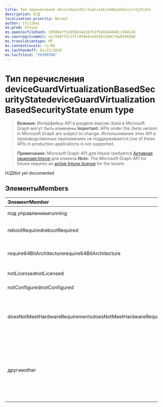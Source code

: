 ```yaml
---
title: Тип перечисления deviceGuardVirtualizationBasedSecurityState
description: Н/Д
localization_priority: Normal
author: tfitzmac
ms.prod: Intune
ms.openlocfilehash: 39588aff1385bb14e1bf52f5d41b4848c1384138
ms.sourcegitcommit: dcc5907f2c3ffc0f0e82e953b7ab9cf4ab938360
ms.translationtype: MT
ms.contentlocale: ru-RU
ms.lasthandoff: 01/23/2019
ms.locfileid: "29399768"
---
```

# <a name="deviceguardvirtualizationbasedsecuritystate-enum-type"></a><span data-ttu-id="af630-103">Тип перечисления deviceGuardVirtualizationBasedSecurityState</span><span class="sxs-lookup"><span data-stu-id="af630-103">deviceGuardVirtualizationBasedSecurityState enum type</span></span>

> <span data-ttu-id="af630-104">**Важные:** Интерфейсы API в разделе версии /beta в Microsoft Graph могут быть изменены.</span><span class="sxs-lookup"><span data-stu-id="af630-104">**Important:** APIs under the /beta version in Microsoft Graph are subject to change.</span></span> <span data-ttu-id="af630-105">Использование этих API в производственных приложениях не поддерживается.</span><span class="sxs-lookup"><span data-stu-id="af630-105">Use of these APIs in production applications is not supported.</span></span>

> <span data-ttu-id="af630-106">**Примечание:** Microsoft Graph API для Intune требуется [Активная лицензия Intune](https://go.microsoft.com/fwlink/?linkid=839381) для клиента.</span><span class="sxs-lookup"><span data-stu-id="af630-106">**Note:** The Microsoft Graph API for Intune requires an [active Intune license](https://go.microsoft.com/fwlink/?linkid=839381) for the tenant.</span></span>

<span data-ttu-id="af630-107">Н/Д</span><span class="sxs-lookup"><span data-stu-id="af630-107">Not yet documented</span></span>

## <a name="members"></a><span data-ttu-id="af630-108">Элементы</span><span class="sxs-lookup"><span data-stu-id="af630-108">Members</span></span>
|<span data-ttu-id="af630-109">Элемент</span><span class="sxs-lookup"><span data-stu-id="af630-109">Member</span></span>|<span data-ttu-id="af630-110">Значение</span><span class="sxs-lookup"><span data-stu-id="af630-110">Value</span></span>|<span data-ttu-id="af630-111">Описание</span><span class="sxs-lookup"><span data-stu-id="af630-111">Description</span></span>|
|:---|:---|:---|
|<span data-ttu-id="af630-112">под управлением</span><span class="sxs-lookup"><span data-stu-id="af630-112">running</span></span>|<span data-ttu-id="af630-113">0</span><span class="sxs-lookup"><span data-stu-id="af630-113">0</span></span>|<span data-ttu-id="af630-114">Под управлением</span><span class="sxs-lookup"><span data-stu-id="af630-114">Running</span></span>|
|<span data-ttu-id="af630-115">rebootRequired</span><span class="sxs-lookup"><span data-stu-id="af630-115">rebootRequired</span></span>|<span data-ttu-id="af630-116">1</span><span class="sxs-lookup"><span data-stu-id="af630-116">1</span></span>|<span data-ttu-id="af630-117">Обязательный корневой</span><span class="sxs-lookup"><span data-stu-id="af630-117">Root required</span></span>|
|<span data-ttu-id="af630-118">require64BitArchitecture</span><span class="sxs-lookup"><span data-stu-id="af630-118">require64BitArchitecture</span></span>|<span data-ttu-id="af630-119">2</span><span class="sxs-lookup"><span data-stu-id="af630-119">2</span></span>|<span data-ttu-id="af630-120">требуется 64-разрядной архитектуры</span><span class="sxs-lookup"><span data-stu-id="af630-120">64 bit architecture required</span></span>|
|<span data-ttu-id="af630-121">notLicensed</span><span class="sxs-lookup"><span data-stu-id="af630-121">notLicensed</span></span>|<span data-ttu-id="af630-122">3</span><span class="sxs-lookup"><span data-stu-id="af630-122">3</span></span>|<span data-ttu-id="af630-123">Нет лицензии</span><span class="sxs-lookup"><span data-stu-id="af630-123">Not licensed</span></span>|
|<span data-ttu-id="af630-124">notConfigured</span><span class="sxs-lookup"><span data-stu-id="af630-124">notConfigured</span></span>|<span data-ttu-id="af630-125">4</span><span class="sxs-lookup"><span data-stu-id="af630-125">4</span></span>|<span data-ttu-id="af630-126">Не настроен</span><span class="sxs-lookup"><span data-stu-id="af630-126">Not configured</span></span>|
|<span data-ttu-id="af630-127">doesNotMeetHardwareRequirements</span><span class="sxs-lookup"><span data-stu-id="af630-127">doesNotMeetHardwareRequirements</span></span>|<span data-ttu-id="af630-128">5</span><span class="sxs-lookup"><span data-stu-id="af630-128">5</span></span>|<span data-ttu-id="af630-129">Система не соответствует требованиям к оборудованию</span><span class="sxs-lookup"><span data-stu-id="af630-129">System does not meet hardware requirements</span></span>|
|<span data-ttu-id="af630-130">другие</span><span class="sxs-lookup"><span data-stu-id="af630-130">other</span></span>|<span data-ttu-id="af630-131">42</span><span class="sxs-lookup"><span data-stu-id="af630-131">42</span></span>|<span data-ttu-id="af630-132">Другие.</span><span class="sxs-lookup"><span data-stu-id="af630-132">Other.</span></span> <span data-ttu-id="af630-133">Журналы событий в microsoft Windows DeviceGuard имеют более подробных сведений.</span><span class="sxs-lookup"><span data-stu-id="af630-133">Event logs in microsoft-Windows-DeviceGuard have more details.</span></span>|




